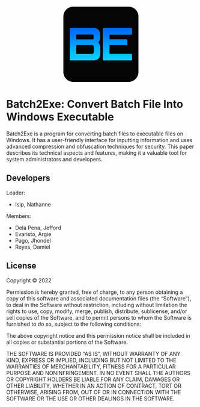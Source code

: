 <p align="center">
	<img src="./logos/batch2exe-logo.png" width="200" />
</p>

# Batch2Exe: Convert Batch File Into Windows Executable

Batch2Exe is a program for converting batch files to executable files on Windows. It has a user-friendly interface for inputting information and uses advanced compression and obfuscation techniques for security. This paper describes its technical aspects and features, making it a valuable tool for system administrators and developers.

## Developers

Leader:
- Isip, Nathanne

Members:
- Dela Pena, Jefford
- Evaristo, Argie
- Pago, Jhondel
- Reyes, Damiel

## License

Copyright © 2022

Permission is hereby granted, free of charge, to any person obtaining a copy of this software and associated documentation files (the “Software”), to deal in the Software without restriction, including without limitation the rights to use, copy, modify, merge, publish, distribute, sublicense, and/or sell copies of the Software, and to permit persons to whom the Software is furnished to do so, subject to the following conditions:

The above copyright notice and this permission notice shall be included in all copies or substantial portions of the Software.

THE SOFTWARE IS PROVIDED “AS IS”, WITHOUT WARRANTY OF ANY KIND, EXPRESS OR IMPLIED, INCLUDING BUT NOT LIMITED TO THE WARRANTIES OF MERCHANTABILITY, FITNESS FOR A PARTICULAR PURPOSE AND NONINFRINGEMENT. IN NO EVENT SHALL THE AUTHORS OR COPYRIGHT HOLDERS BE LIABLE FOR ANY CLAIM, DAMAGES OR OTHER LIABILITY, WHETHER IN AN ACTION OF CONTRACT, TORT OR OTHERWISE, ARISING FROM, OUT OF OR IN CONNECTION WITH THE SOFTWARE OR THE USE OR OTHER DEALINGS IN THE SOFTWARE.